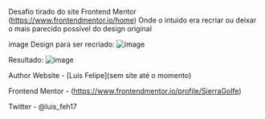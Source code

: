 Desafio tirado do site Frontend Mentor (https://www.frontendmentor.io/home) Onde o intuido era recriar ou deixar o mais parecido possível do design original

image Design para ser recriado:
![image](https://github.com/iLuisFelipe/ProductCardPreview/assets/101948807/7b022354-9fe4-4960-bc1a-7a78a7f5283c)



Resultado:
![image](https://github.com/iLuisFelipe/ProductCardPreview/assets/101948807/f3c9d2cc-c5c3-40d1-b09f-a0072b6f8d65)




Author
Website - [Luis Felipe](sem site até o momento)

Frontend Mentor - (https://www.frontendmentor.io/profile/SierraGolfe)

Twitter - @luis_feh17
